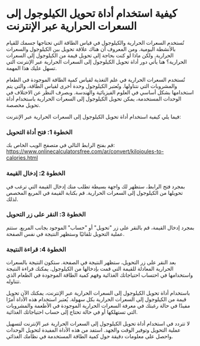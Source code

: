 كيفية استخدام أداة تحويل الكيلوجول إلى السعرات الحرارية عبر الإنترنت
====================================================================

تُستخدم السعرات الحرارية والكيلوجول في قياس الطاقة التي تحتاجها جسمك للقيام بالأنشطة اليومية. ومن المعروف أن هناك علاقة تحويل بين الكيلوجول والسعرات الحرارية. ولكن ماذا لو كنت بحاجة إلى تحويل قيمة من الكيلوجول إلى السعرات الحرارية؟ هنا يأتي دور أداة تحويل الكيلوجول إلى السعرات الحرارية عبر الإنترنت التي تسهل عليك هذا المهمة.

تُستخدم السعرات الحرارية في علم التغذية لقياس كمية الطاقة الموجودة في الطعام والمشروبات التي نتناولها. وتُعتبر الكيلوجول وحدة أخرى لقياس الطاقة، والتي يتم استخدامها بشكل أساسي في العلوم الفيزيائية والهندسة. وبصرف النظر عن الاختلاف في الوحدات المستخدمة، يمكن تحويل الكيلوجول إلى السعرات الحرارية باستخدام أداة تحويل مخصصة.

فيما يلي كيفية استخدام أداة تحويل الكيلوجول إلى السعرات الحرارية عبر الإنترنت:

### الخطوة 1: فتح أداة التحويل

قم بفتح الرابط التالي في متصفح الويب الخاص بك: <https://www.onlinecalculatorsfree.com/ar/convert/kilojoules-to-calories.html>

### الخطوة 2: إدخال القيمة

بمجرد فتح الرابط، ستظهر لك واجهة بسيطة تطلب منك إدخال القيمة التي ترغب في تحويلها من الكيلوجول إلى السعرات الحرارية. قم بكتابة القيمة في المربع المخصص لذلك.

### الخطوة 3: النقر على زر التحويل

بمجرد إدخال القيمة، قم بالنقر على زر "تحويل" أو "حساب" الموجود بجانب المربع. ستتم عملية التحويل تلقائيًا وستظهر النتيجة في نفس الصفحة.

### الخطوة 4: قراءة النتيجة

بعد النقر على زر التحويل، ستظهر النتيجة في الصفحة. ستكون النتيجة بالسعرات الحرارية المعادلة للقيمة التي قمت بإدخالها من الكيلوجول. يمكنك قراءة النتيجة واستخدامها في احتساب احتياجاتك الغذائية وفهم كمية الطاقة الموجودة في الطعام الذي تتناوله.

باستخدام أداة تحويل الكيلوجول إلى السعرات الحرارية عبر الإنترنت، يمكنك الآن تحويل قيمة من الكيلوجول إلى السعرات الحرارية بكل سهولة. يُعتبر استخدام هذه الأداة أمرًا مفيدًا في حالة رغبتك في معرفة السعرات الحرارية الموجودة في الأطعمة والمشروبات التي تستهلكها أو في حالة تحتاج إلى حساب احتياجاتك الغذائية.

لا تتردد في استخدام أداة تحويل الكيلوجول إلى السعرات الحرارية عبر الإنترنت لتسهيل عملية التحويل وتوفير الوقت والجهد. استفد من هذه الأداة المفيدة لتحويل الوحدات واحصل على معلومات دقيقة حول كمية الطاقة المستخدمة في نظامك الغذائي.